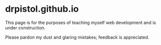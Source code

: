 # drpistol.github.io

This page is for the purposes of teaching myself web development and is under construction.

Please pardon my dust and glaring mistakes; feedback is appreciated.